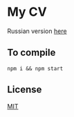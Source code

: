 # My CV

Russian version [here](cv_rus.md)


## To compile

``npm i && npm start``

## License

[MIT](LICENSE)